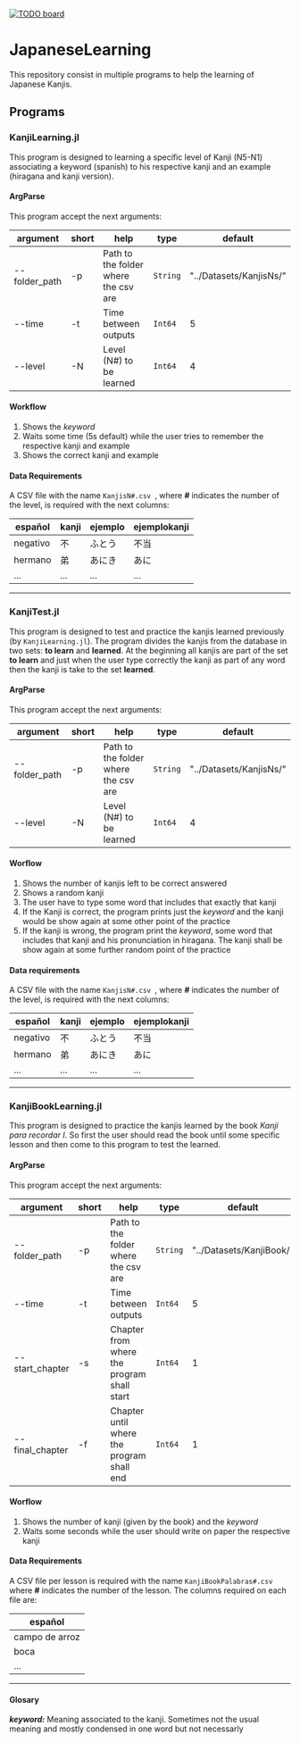 [![TODO board](https://imdone.io/api/1.0/projects/5c0752fbf6e892507d838180/badge)](https://imdone.io/app#/board/LFelipeGomez/JapaneseLearning)

# JapaneseLearning

This repository consist in multiple programs to help the learning of Japanese Kanjis.

## Programs
### KanjiLearning.jl

This program is designed to learning a specific level of Kanji (N5-N1) associating a keyword (spanish) to his respective kanji and an example (hiragana and kanji version).

#### ArgParse

This program accept the next arguments:

|argument|short|help|type|default|
| --- | --- | --- | --- | --- |
|--folder_path|-p|Path to the folder where the csv are|`String`|"../Datasets/KanjisNs/"|
|--time|-t|Time between outputs|`Int64`|5|
|--level|-N| Level (N#) to be learned|`Int64`|4|


#### Workflow

1. Shows the *keyword*
2. Waits some time (5s default) while the user tries to remember the respective kanji and example
3. Shows the correct kanji and example

#### Data Requirements

A CSV file with the name `KanjisN#.csv `, where **#** indicates the number of the level, is required with the next columns:

| español | kanji | ejemplo | ejemplokanji |
| --- | --- | --- | --- |
| negativo | 不 | ふとう | 不当 |
| hermano | 弟 | あにき | あに |
| ... | ... | ... | ... |

---

### KanjiTest.jl

This program is designed to test and practice the kanjis learned previously (by `KanjiLearning.jl`). The program divides the kanjis from the database in two sets: **to learn** and **learned**. At the beginning all kanjis are part of the set **to learn** and just when the user type correctly the kanji as part of any word then the kanji is take to the set **learned**.

#### ArgParse

This program accept the next arguments:

|argument|short|help|type|default|
| --- | --- | --- | --- | --- |
|--folder_path|-p|Path to the folder where the csv are|`String`|"../Datasets/KanjisNs/"|
|--level|-N| Level (N#) to be learned|`Int64`|4|

#### Worflow

1. Shows the number of kanjis left to be correct answered
2. Shows a random kanji
3. The user have to type some word that includes that exactly that kanji
  1. If the Kanji is correct, the program prints just the *keyword* and the kanji would be show again at some other point of the practice
  2. If the kanji is wrong, the program print the *keyword*, some word that includes that kanji and his pronunciation in hiragana. The kanji shall be show again at some further random point of the practice

#### Data requirements

A CSV file with the name `KanjisN#.csv `, where **#** indicates the number of the level, is required with the next columns:

| español | kanji | ejemplo | ejemplokanji |
| --- | --- | --- | --- |
| negativo | 不 | ふとう | 不当 |
| hermano | 弟 | あにき | あに |
| ... | ... | ... | ... |

---

### KanjiBookLearning.jl

This program is designed to practice the kanjis learned by the book *Kanji para recordar I*. So first the user should read the book until some specific lesson and then come to this program to test the learned.

#### ArgParse

This program accept the next arguments:

|argument|short|help|type|default|
| --- | --- | --- | --- | --- |
|--folder_path|-p|Path to the folder where the csv are|`String`|"../Datasets/KanjiBook/"|
|--time|-t|Time between outputs|`Int64`|5|
|--start_chapter|-s| Chapter from where the program shall start|`Int64`|1|
|--final_chapter|-f| Chapter until where the program shall end|`Int64`|1|

#### Worflow

1. Shows the number of kanji (given by the book) and the *keyword*
2. Waits some seconds while the user should write on paper the respective kanji


#### Data Requirements
A CSV file per lesson is required with the name `KanjiBookPalabras#.csv` where **#** indicates the number of the lesson. The columns required on each file are:

| español |
| --- |
| campo de arroz |
| boca |
| ... |

---

#### Glosary

***keyword:*** Meaning associated to the kanji. Sometimes not the usual meaning and mostly condensed in one word but not necessarly
